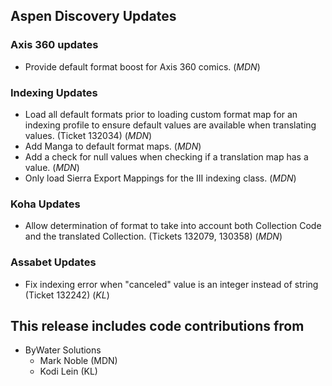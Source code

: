 ## Aspen Discovery Updates
### Axis 360 updates
- Provide default format boost for Axis 360 comics. (*MDN*)

### Indexing Updates
- Load all default formats prior to loading custom format map for an indexing profile to ensure default values are available when translating values. (Ticket 132034) (*MDN*)
- Add Manga to default format maps. (*MDN*)
- Add a check for null values when checking if a translation map has a value. (*MDN*)
- Only load Sierra Export Mappings for the III indexing class. (*MDN*)

### Koha Updates
- Allow determination of format to take into account both Collection Code and the translated Collection. (Tickets 132079, 130358) (*MDN*)

### Assabet Updates
- Fix indexing error when "canceled" value is an integer instead of string (Ticket 132242) (*KL*)

## This release includes code contributions from
- ByWater Solutions
  - Mark Noble (MDN)
  - Kodi Lein (KL)